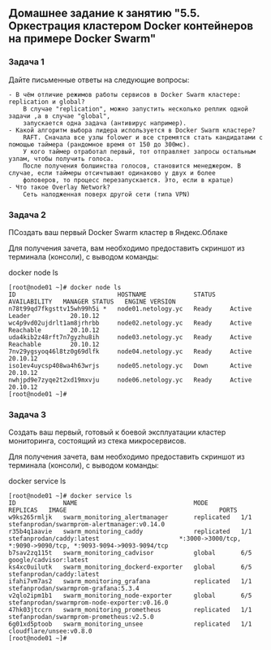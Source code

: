 ## Домашнее задание к занятию "5.5. Оркестрация кластером Docker контейнеров на примере Docker Swarm"
### Задача 1
Дайте письменные ответы на следующие вопросы:

```
- В чём отличие режимов работы сервисов в Docker Swarm кластере: replication и global?
    В случае "replication", можно запустить несколько реплик одной задачи ,а в случае "global",
    запускается одна задача (антивирус например).
- Какой алгоритм выбора лидера используется в Docker Swarm кластере?
    RAFT. Сначала все узлы folower и все стремятся стать кандидатами с помощью таймера (рандомное время от 150 до 300мс).
    У кого таймер отработал первый, тот отправляет запросы остальным узлам, чтобы получить голоса.
    После получения болшинства голосов, становится менеджером. В случае, если таймеры отсичтывают одинаково у двух и более
    фоловеров, то процесс перезапускается. Это, если в кратце)
- Что такое Overlay Network?
    Сеть налодженная поверх другой сети (типа VPN)
```
### Задача 2
ПСоздать ваш первый Docker Swarm кластер в Яндекс.Облаке

Для получения зачета, вам необходимо предоставить скриншот из терминала (консоли), с выводом команды:

docker node ls

```
[root@node01 ~]# docker node ls
ID                            HOSTNAME             STATUS    AVAILABILITY   MANAGER STATUS   ENGINE VERSION
n78t99qd7fkgsttv15wh99h5i *   node01.netology.yc   Ready     Active         Leader           20.10.12
wc4p9vd02ujdrlt1am8jrhrbb     node02.netology.yc   Ready     Active         Reachable        20.10.12
uda4kib2z48rft7n7gyzhu8ih     node03.netology.yc   Ready     Active         Reachable        20.10.12
7nv29ygsyoq46l8tz0g69dlfk     node04.netology.yc   Ready     Active                          20.10.12
iso1ev4uycsp408wa4h63wrjs     node05.netology.yc   Down      Active                          20.10.12
nwhjpd9e7zyqe2t2xd19mxvju     node06.netology.yc   Ready     Active                          20.10.12
[root@node01 ~]#
```
### Задача 3
Создать ваш первый, готовый к боевой эксплуатации кластер мониторинга, состоящий из стека микросервисов.

Для получения зачета, вам необходимо предоставить скриншот из терминала (консоли), с выводом команды:

docker service ls
```
[root@node01 ~]# docker service ls
ID             NAME                                MODE         REPLICAS   IMAGE                                          PORTS
w9ks265rmljk   swarm_monitoring_alertmanager       replicated   1/1        stefanprodan/swarmprom-alertmanager:v0.14.0
r35b4q1aavie   swarm_monitoring_caddy              replicated   1/1        stefanprodan/caddy:latest                      *:3000->3000/tcp, *:9090->9090/tcp, *:9093-9094->9093-9094/tcp
b7sav2zq115t   swarm_monitoring_cadvisor           global       6/5        google/cadvisor:latest
ks4xc0uilutk   swarm_monitoring_dockerd-exporter   global       6/5        stefanprodan/caddy:latest
ifahi7vm7as2   swarm_monitoring_grafana            replicated   1/1        stefanprodan/swarmprom-grafana:5.3.4
v2qlo2ipm1b1   swarm_monitoring_node-exporter      global       6/5        stefanprodan/swarmprom-node-exporter:v0.16.0
47hk03jtccrn   swarm_monitoring_prometheus         replicated   1/1        stefanprodan/swarmprom-prometheus:v2.5.0
6g01xd5ptoob   swarm_monitoring_unsee              replicated   1/1        cloudflare/unsee:v0.8.0
[root@node01 ~]#

```



